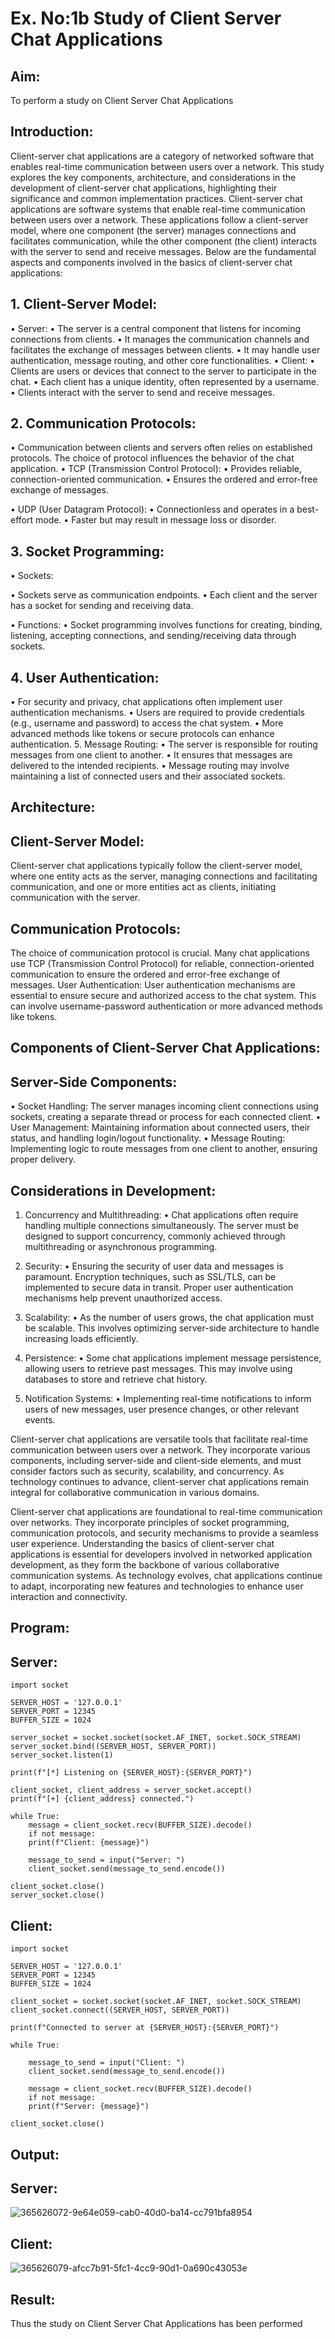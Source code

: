 # Ex. No:1b 			Study of Client Server Chat Applications

## Aim: 
To perform a study on Client Server Chat Applications
## Introduction:
Client-server chat applications are a category of networked software that enables real-time communication between users over a network. This study explores the key components, architecture, and considerations in the development of client-server chat applications, highlighting their significance and common implementation practices.
Client-server chat applications are software systems that enable real-time communication between users over a network. These applications follow a client-server model, where one component (the server) manages connections and facilitates communication, while the other component (the client) interacts with the server to send and receive messages. Below are the fundamental aspects and components involved in the basics of client-server chat applications:
## 1. Client-Server Model:
•	Server:
•	The server is a central component that listens for incoming connections from clients.
•	It manages the communication channels and facilitates the exchange of messages between clients.
•	It may handle user authentication, message routing, and other core functionalities.
•	Client:
•	Clients are users or devices that connect to the server to participate in the chat.
•	Each client has a unique identity, often represented by a username.
•	Clients interact with the server to send and receive messages.
## 2. Communication Protocols:
•	Communication between clients and servers often relies on established protocols. The choice of protocol influences the behavior of the chat application.
•	TCP (Transmission Control Protocol):
•	Provides reliable, connection-oriented communication.
•	Ensures the ordered and error-free exchange of messages.

•	UDP (User Datagram Protocol):
•	Connectionless and operates in a best-effort mode.
•	Faster but may result in message loss or disorder.
## 3. Socket Programming:
•	Sockets:

•	Sockets serve as communication endpoints.
•	Each client and the server has a socket for sending and receiving data.

•	Functions:
•	Socket programming involves functions for creating, binding, listening, accepting connections, and sending/receiving data through sockets.
## 4. User Authentication:
•	For security and privacy, chat applications often implement user authentication mechanisms.
•	Users are required to provide credentials (e.g., username and password) to access the chat system.
•	More advanced methods like tokens or secure protocols can enhance authentication.
5. Message Routing:
•	The server is responsible for routing messages from one client to another.
•	It ensures that messages are delivered to the intended recipients.
•	Message routing may involve maintaining a list of connected users and their associated sockets.

## Architecture:
## Client-Server Model:
Client-server chat applications typically follow the client-server model, where one entity acts as the server, managing connections and facilitating communication, and one or more entities act as clients, initiating communication with the server.

## Communication Protocols:
The choice of communication protocol is crucial. Many chat applications use TCP (Transmission Control Protocol) for reliable, connection-oriented communication to ensure the ordered and error-free exchange of messages.
User Authentication:
User authentication mechanisms are essential to ensure secure and authorized access to the chat system. This can involve username-password authentication or more advanced methods like tokens.
## Components of Client-Server Chat Applications:
## Server-Side Components:

•	Socket Handling: The server manages incoming client connections using sockets, creating a separate thread or process for each connected client.
•	User Management: Maintaining information about connected users, their status, and handling login/logout functionality.
•	Message Routing: Implementing logic to route messages from one client to another, ensuring proper delivery.

## Considerations in Development:
1.	Concurrency and Multithreading:
•	Chat applications often require handling multiple connections simultaneously. The server must be designed to support concurrency, commonly achieved through multithreading or asynchronous programming.
2.	Security:
•	Ensuring the security of user data and messages is paramount. Encryption techniques, such as SSL/TLS, can be implemented to secure data in transit. Proper user authentication mechanisms help prevent unauthorized access.
3.	Scalability:
•	As the number of users grows, the chat application must be scalable. This involves optimizing server-side architecture to handle increasing loads efficiently.
4.	Persistence:
•	Some chat applications implement message persistence, allowing users to retrieve past messages. This may involve using databases to store and retrieve chat history.

5.	Notification Systems:
•	Implementing real-time notifications to inform users of new messages, user presence changes, or other relevant events.


Client-server chat applications are versatile tools that facilitate real-time communication between users over a network. They incorporate various components, including server-side and client-side elements, and must consider factors such as security, scalability, and concurrency. As technology continues to advance, client-server chat applications remain integral for collaborative communication in various domains.

Client-server chat applications are foundational to real-time communication over networks. They incorporate principles of socket programming, communication protocols, and security mechanisms to provide a seamless user experience. Understanding the basics of client-server chat applications is essential for developers involved in networked application development, as they form the backbone of various collaborative communication systems. As technology evolves, chat applications continue to adapt, incorporating new features and technologies to enhance user interaction and connectivity.

## Program: 
## Server:
```
import socket

SERVER_HOST = '127.0.0.1'  
SERVER_PORT = 12345        
BUFFER_SIZE = 1024       

server_socket = socket.socket(socket.AF_INET, socket.SOCK_STREAM)
server_socket.bind((SERVER_HOST, SERVER_PORT))
server_socket.listen(1)  

print(f"[*] Listening on {SERVER_HOST}:{SERVER_PORT}")

client_socket, client_address = server_socket.accept()
print(f"[+] {client_address} connected.")

while True:
    message = client_socket.recv(BUFFER_SIZE).decode()
    if not message:
    print(f"Client: {message}")

    message_to_send = input("Server: ")
    client_socket.send(message_to_send.encode())

client_socket.close()
server_socket.close()

```
## Client:
```
import socket

SERVER_HOST = '127.0.0.1'  
SERVER_PORT = 12345        
BUFFER_SIZE = 1024          

client_socket = socket.socket(socket.AF_INET, socket.SOCK_STREAM)
client_socket.connect((SERVER_HOST, SERVER_PORT))

print(f"Connected to server at {SERVER_HOST}:{SERVER_PORT}")

while True:

    message_to_send = input("Client: ")
    client_socket.send(message_to_send.encode())

    message = client_socket.recv(BUFFER_SIZE).decode()
    if not message:
    print(f"Server: {message}")

client_socket.close()
```
## Output:

## Server:
![365626072-9e64e059-cab0-40d0-ba14-cc791bfa8954](https://github.com/user-attachments/assets/0add441b-5973-4205-9b64-b3ac5bb81ceb)

## Client:
![365626079-afcc7b91-5fc1-4cc9-90d1-0a690c43053e](https://github.com/user-attachments/assets/105a11b6-eb4b-4d62-9600-87b70f1a12af)

## Result:

Thus the study on Client Server Chat Applications has been performed

